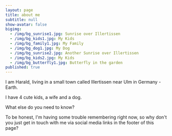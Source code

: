 ```yaml
---
layout: page
title: about me
subtitle: null
show-avatar: false
bigimg:
  - /img/bg_sunrise1.jpg: Sunrise over Illertissen
  - /img/bg_kids1.jpg: My Kids
  - /img/bg_family1.jpg: My Family
  - /img/bg_dog1.jpg: My Dog
  - /img/bg_sunrise2.jpg: Another Sunrise over Illertissen
  - /img/bg_kids2.jpg: My Kids
  - /img/bg_butterfly1.jpg: Butterfly in the garden
published: true
---
```


I am Harald, living in a small town called Illertissen near Ulm in Germany - Earth. 

I have 4 cute kids, a wife and a dog.

What else do you need to know?

To be honest, I'm having some trouble remembering right now, so why don't you just get in touch with me via social media links in the footer of this page?

